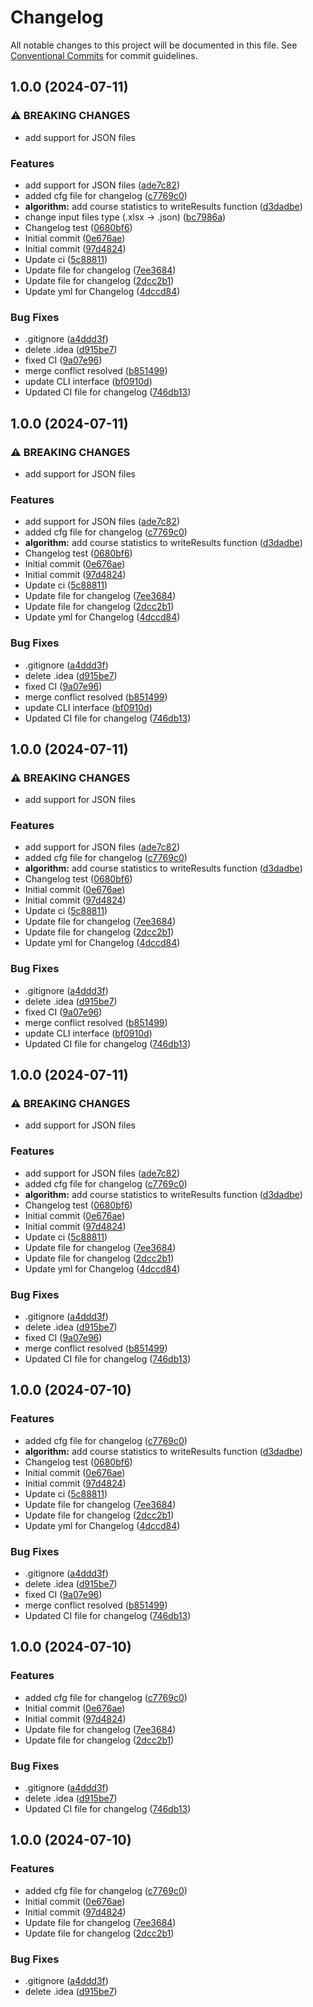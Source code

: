 # Changelog

All notable changes to this project will be documented in this file. See
[Conventional Commits](https://conventionalcommits.org) for commit guidelines.

## 1.0.0 (2024-07-11)

### ⚠ BREAKING CHANGES

* add support for JSON files

### Features

* add support for JSON files ([ade7c82](https://gitlab.pg.innopolis.university/sdr-sum24/elect-gen-core/commit/ade7c8280ad972ca6d7fd770ce8ce2d11a478f72))
* added cfg file for changelog ([c7769c0](https://gitlab.pg.innopolis.university/sdr-sum24/elect-gen-core/commit/c7769c07196d0d6a5069fbe011e62a2150857b25))
* **algorithm:** add course statistics to writeResults function ([d3dadbe](https://gitlab.pg.innopolis.university/sdr-sum24/elect-gen-core/commit/d3dadbeb415371aa4cf9d8d457e537cf2ca65180))
* change input files type (.xlsx -> .json) ([bc7986a](https://gitlab.pg.innopolis.university/sdr-sum24/elect-gen-core/commit/bc7986affb34a97c1ef1603512d7c1de4cd2f730))
* Changelog test ([0680bf6](https://gitlab.pg.innopolis.university/sdr-sum24/elect-gen-core/commit/0680bf6a224aea47b5cc6cb727bb3a912f4022a9))
* Initial commit ([0e676ae](https://gitlab.pg.innopolis.university/sdr-sum24/elect-gen-core/commit/0e676aeba35e26f7f17ba42d89a791b898f55a7e))
* Initial commit ([97d4824](https://gitlab.pg.innopolis.university/sdr-sum24/elect-gen-core/commit/97d482494a8fe0fe6a5067d4470d44a2e6839df6))
* Update ci ([5c88811](https://gitlab.pg.innopolis.university/sdr-sum24/elect-gen-core/commit/5c888113a97d1d67979fd16395c5686baccddfd7))
* Update file for changelog ([7ee3684](https://gitlab.pg.innopolis.university/sdr-sum24/elect-gen-core/commit/7ee3684064b2743e17030d3b0a42bd1f1fa80157))
* Update file for changelog ([2dcc2b1](https://gitlab.pg.innopolis.university/sdr-sum24/elect-gen-core/commit/2dcc2b1a6393c672136b1ee39c721a8bab009d16))
* Update yml for Changelog ([4dccd84](https://gitlab.pg.innopolis.university/sdr-sum24/elect-gen-core/commit/4dccd845aa69e69c196e29b088f3320840aff56b))

### Bug Fixes

* .gitignore ([a4ddd3f](https://gitlab.pg.innopolis.university/sdr-sum24/elect-gen-core/commit/a4ddd3fda87fe240fd3380a567e5bbf995361a21))
* delete .idea ([d915be7](https://gitlab.pg.innopolis.university/sdr-sum24/elect-gen-core/commit/d915be7d2504673b467af2a1b76ef59ef7724e55))
* fixed CI ([9a07e96](https://gitlab.pg.innopolis.university/sdr-sum24/elect-gen-core/commit/9a07e96b4586c78607098ee71f219a1f2d66f969))
* merge conflict resolved ([b851499](https://gitlab.pg.innopolis.university/sdr-sum24/elect-gen-core/commit/b8514992d057627d328e36324ce94e75b42352fe))
* update CLI interface ([bf0910d](https://gitlab.pg.innopolis.university/sdr-sum24/elect-gen-core/commit/bf0910d5ff6dd110f072587be910ace155c90c67))
* Updated CI file for changelog ([746db13](https://gitlab.pg.innopolis.university/sdr-sum24/elect-gen-core/commit/746db13c5023d626dc12ba662a806626d81e8e7d))

## 1.0.0 (2024-07-11)

### ⚠ BREAKING CHANGES

* add support for JSON files

### Features

* add support for JSON files ([ade7c82](https://gitlab.pg.innopolis.university/sdr-sum24/elect-gen-core/commit/ade7c8280ad972ca6d7fd770ce8ce2d11a478f72))
* added cfg file for changelog ([c7769c0](https://gitlab.pg.innopolis.university/sdr-sum24/elect-gen-core/commit/c7769c07196d0d6a5069fbe011e62a2150857b25))
* **algorithm:** add course statistics to writeResults function ([d3dadbe](https://gitlab.pg.innopolis.university/sdr-sum24/elect-gen-core/commit/d3dadbeb415371aa4cf9d8d457e537cf2ca65180))
* Changelog test ([0680bf6](https://gitlab.pg.innopolis.university/sdr-sum24/elect-gen-core/commit/0680bf6a224aea47b5cc6cb727bb3a912f4022a9))
* Initial commit ([0e676ae](https://gitlab.pg.innopolis.university/sdr-sum24/elect-gen-core/commit/0e676aeba35e26f7f17ba42d89a791b898f55a7e))
* Initial commit ([97d4824](https://gitlab.pg.innopolis.university/sdr-sum24/elect-gen-core/commit/97d482494a8fe0fe6a5067d4470d44a2e6839df6))
* Update ci ([5c88811](https://gitlab.pg.innopolis.university/sdr-sum24/elect-gen-core/commit/5c888113a97d1d67979fd16395c5686baccddfd7))
* Update file for changelog ([7ee3684](https://gitlab.pg.innopolis.university/sdr-sum24/elect-gen-core/commit/7ee3684064b2743e17030d3b0a42bd1f1fa80157))
* Update file for changelog ([2dcc2b1](https://gitlab.pg.innopolis.university/sdr-sum24/elect-gen-core/commit/2dcc2b1a6393c672136b1ee39c721a8bab009d16))
* Update yml for Changelog ([4dccd84](https://gitlab.pg.innopolis.university/sdr-sum24/elect-gen-core/commit/4dccd845aa69e69c196e29b088f3320840aff56b))

### Bug Fixes

* .gitignore ([a4ddd3f](https://gitlab.pg.innopolis.university/sdr-sum24/elect-gen-core/commit/a4ddd3fda87fe240fd3380a567e5bbf995361a21))
* delete .idea ([d915be7](https://gitlab.pg.innopolis.university/sdr-sum24/elect-gen-core/commit/d915be7d2504673b467af2a1b76ef59ef7724e55))
* fixed CI ([9a07e96](https://gitlab.pg.innopolis.university/sdr-sum24/elect-gen-core/commit/9a07e96b4586c78607098ee71f219a1f2d66f969))
* merge conflict resolved ([b851499](https://gitlab.pg.innopolis.university/sdr-sum24/elect-gen-core/commit/b8514992d057627d328e36324ce94e75b42352fe))
* update CLI interface ([bf0910d](https://gitlab.pg.innopolis.university/sdr-sum24/elect-gen-core/commit/bf0910d5ff6dd110f072587be910ace155c90c67))
* Updated CI file for changelog ([746db13](https://gitlab.pg.innopolis.university/sdr-sum24/elect-gen-core/commit/746db13c5023d626dc12ba662a806626d81e8e7d))

## 1.0.0 (2024-07-11)

### ⚠ BREAKING CHANGES

* add support for JSON files

### Features

* add support for JSON files ([ade7c82](https://gitlab.pg.innopolis.university/sdr-sum24/elect-gen-core/commit/ade7c8280ad972ca6d7fd770ce8ce2d11a478f72))
* added cfg file for changelog ([c7769c0](https://gitlab.pg.innopolis.university/sdr-sum24/elect-gen-core/commit/c7769c07196d0d6a5069fbe011e62a2150857b25))
* **algorithm:** add course statistics to writeResults function ([d3dadbe](https://gitlab.pg.innopolis.university/sdr-sum24/elect-gen-core/commit/d3dadbeb415371aa4cf9d8d457e537cf2ca65180))
* Changelog test ([0680bf6](https://gitlab.pg.innopolis.university/sdr-sum24/elect-gen-core/commit/0680bf6a224aea47b5cc6cb727bb3a912f4022a9))
* Initial commit ([0e676ae](https://gitlab.pg.innopolis.university/sdr-sum24/elect-gen-core/commit/0e676aeba35e26f7f17ba42d89a791b898f55a7e))
* Initial commit ([97d4824](https://gitlab.pg.innopolis.university/sdr-sum24/elect-gen-core/commit/97d482494a8fe0fe6a5067d4470d44a2e6839df6))
* Update ci ([5c88811](https://gitlab.pg.innopolis.university/sdr-sum24/elect-gen-core/commit/5c888113a97d1d67979fd16395c5686baccddfd7))
* Update file for changelog ([7ee3684](https://gitlab.pg.innopolis.university/sdr-sum24/elect-gen-core/commit/7ee3684064b2743e17030d3b0a42bd1f1fa80157))
* Update file for changelog ([2dcc2b1](https://gitlab.pg.innopolis.university/sdr-sum24/elect-gen-core/commit/2dcc2b1a6393c672136b1ee39c721a8bab009d16))
* Update yml for Changelog ([4dccd84](https://gitlab.pg.innopolis.university/sdr-sum24/elect-gen-core/commit/4dccd845aa69e69c196e29b088f3320840aff56b))

### Bug Fixes

* .gitignore ([a4ddd3f](https://gitlab.pg.innopolis.university/sdr-sum24/elect-gen-core/commit/a4ddd3fda87fe240fd3380a567e5bbf995361a21))
* delete .idea ([d915be7](https://gitlab.pg.innopolis.university/sdr-sum24/elect-gen-core/commit/d915be7d2504673b467af2a1b76ef59ef7724e55))
* fixed CI ([9a07e96](https://gitlab.pg.innopolis.university/sdr-sum24/elect-gen-core/commit/9a07e96b4586c78607098ee71f219a1f2d66f969))
* merge conflict resolved ([b851499](https://gitlab.pg.innopolis.university/sdr-sum24/elect-gen-core/commit/b8514992d057627d328e36324ce94e75b42352fe))
* update CLI interface ([bf0910d](https://gitlab.pg.innopolis.university/sdr-sum24/elect-gen-core/commit/bf0910d5ff6dd110f072587be910ace155c90c67))
* Updated CI file for changelog ([746db13](https://gitlab.pg.innopolis.university/sdr-sum24/elect-gen-core/commit/746db13c5023d626dc12ba662a806626d81e8e7d))

## 1.0.0 (2024-07-11)

### ⚠ BREAKING CHANGES

* add support for JSON files

### Features

* add support for JSON files ([ade7c82](https://gitlab.pg.innopolis.university/sdr-sum24/elect-gen-core/commit/ade7c8280ad972ca6d7fd770ce8ce2d11a478f72))
* added cfg file for changelog ([c7769c0](https://gitlab.pg.innopolis.university/sdr-sum24/elect-gen-core/commit/c7769c07196d0d6a5069fbe011e62a2150857b25))
* **algorithm:** add course statistics to writeResults function ([d3dadbe](https://gitlab.pg.innopolis.university/sdr-sum24/elect-gen-core/commit/d3dadbeb415371aa4cf9d8d457e537cf2ca65180))
* Changelog test ([0680bf6](https://gitlab.pg.innopolis.university/sdr-sum24/elect-gen-core/commit/0680bf6a224aea47b5cc6cb727bb3a912f4022a9))
* Initial commit ([0e676ae](https://gitlab.pg.innopolis.university/sdr-sum24/elect-gen-core/commit/0e676aeba35e26f7f17ba42d89a791b898f55a7e))
* Initial commit ([97d4824](https://gitlab.pg.innopolis.university/sdr-sum24/elect-gen-core/commit/97d482494a8fe0fe6a5067d4470d44a2e6839df6))
* Update ci ([5c88811](https://gitlab.pg.innopolis.university/sdr-sum24/elect-gen-core/commit/5c888113a97d1d67979fd16395c5686baccddfd7))
* Update file for changelog ([7ee3684](https://gitlab.pg.innopolis.university/sdr-sum24/elect-gen-core/commit/7ee3684064b2743e17030d3b0a42bd1f1fa80157))
* Update file for changelog ([2dcc2b1](https://gitlab.pg.innopolis.university/sdr-sum24/elect-gen-core/commit/2dcc2b1a6393c672136b1ee39c721a8bab009d16))
* Update yml for Changelog ([4dccd84](https://gitlab.pg.innopolis.university/sdr-sum24/elect-gen-core/commit/4dccd845aa69e69c196e29b088f3320840aff56b))

### Bug Fixes

* .gitignore ([a4ddd3f](https://gitlab.pg.innopolis.university/sdr-sum24/elect-gen-core/commit/a4ddd3fda87fe240fd3380a567e5bbf995361a21))
* delete .idea ([d915be7](https://gitlab.pg.innopolis.university/sdr-sum24/elect-gen-core/commit/d915be7d2504673b467af2a1b76ef59ef7724e55))
* fixed CI ([9a07e96](https://gitlab.pg.innopolis.university/sdr-sum24/elect-gen-core/commit/9a07e96b4586c78607098ee71f219a1f2d66f969))
* merge conflict resolved ([b851499](https://gitlab.pg.innopolis.university/sdr-sum24/elect-gen-core/commit/b8514992d057627d328e36324ce94e75b42352fe))
* Updated CI file for changelog ([746db13](https://gitlab.pg.innopolis.university/sdr-sum24/elect-gen-core/commit/746db13c5023d626dc12ba662a806626d81e8e7d))

## 1.0.0 (2024-07-10)

### Features

* added cfg file for changelog ([c7769c0](https://gitlab.pg.innopolis.university/sdr-sum24/elect-gen-core/commit/c7769c07196d0d6a5069fbe011e62a2150857b25))
* **algorithm:** add course statistics to writeResults function ([d3dadbe](https://gitlab.pg.innopolis.university/sdr-sum24/elect-gen-core/commit/d3dadbeb415371aa4cf9d8d457e537cf2ca65180))
* Changelog test ([0680bf6](https://gitlab.pg.innopolis.university/sdr-sum24/elect-gen-core/commit/0680bf6a224aea47b5cc6cb727bb3a912f4022a9))
* Initial commit ([0e676ae](https://gitlab.pg.innopolis.university/sdr-sum24/elect-gen-core/commit/0e676aeba35e26f7f17ba42d89a791b898f55a7e))
* Initial commit ([97d4824](https://gitlab.pg.innopolis.university/sdr-sum24/elect-gen-core/commit/97d482494a8fe0fe6a5067d4470d44a2e6839df6))
* Update ci ([5c88811](https://gitlab.pg.innopolis.university/sdr-sum24/elect-gen-core/commit/5c888113a97d1d67979fd16395c5686baccddfd7))
* Update file for changelog ([7ee3684](https://gitlab.pg.innopolis.university/sdr-sum24/elect-gen-core/commit/7ee3684064b2743e17030d3b0a42bd1f1fa80157))
* Update file for changelog ([2dcc2b1](https://gitlab.pg.innopolis.university/sdr-sum24/elect-gen-core/commit/2dcc2b1a6393c672136b1ee39c721a8bab009d16))
* Update yml for Changelog ([4dccd84](https://gitlab.pg.innopolis.university/sdr-sum24/elect-gen-core/commit/4dccd845aa69e69c196e29b088f3320840aff56b))

### Bug Fixes

* .gitignore ([a4ddd3f](https://gitlab.pg.innopolis.university/sdr-sum24/elect-gen-core/commit/a4ddd3fda87fe240fd3380a567e5bbf995361a21))
* delete .idea ([d915be7](https://gitlab.pg.innopolis.university/sdr-sum24/elect-gen-core/commit/d915be7d2504673b467af2a1b76ef59ef7724e55))
* fixed CI ([9a07e96](https://gitlab.pg.innopolis.university/sdr-sum24/elect-gen-core/commit/9a07e96b4586c78607098ee71f219a1f2d66f969))
* merge conflict resolved ([b851499](https://gitlab.pg.innopolis.university/sdr-sum24/elect-gen-core/commit/b8514992d057627d328e36324ce94e75b42352fe))
* Updated CI file for changelog ([746db13](https://gitlab.pg.innopolis.university/sdr-sum24/elect-gen-core/commit/746db13c5023d626dc12ba662a806626d81e8e7d))

## 1.0.0 (2024-07-10)

### Features

* added cfg file for changelog ([c7769c0](https://gitlab.pg.innopolis.university/sdr-sum24/elect-gen-core/commit/c7769c07196d0d6a5069fbe011e62a2150857b25))
* Initial commit ([0e676ae](https://gitlab.pg.innopolis.university/sdr-sum24/elect-gen-core/commit/0e676aeba35e26f7f17ba42d89a791b898f55a7e))
* Initial commit ([97d4824](https://gitlab.pg.innopolis.university/sdr-sum24/elect-gen-core/commit/97d482494a8fe0fe6a5067d4470d44a2e6839df6))
* Update file for changelog ([7ee3684](https://gitlab.pg.innopolis.university/sdr-sum24/elect-gen-core/commit/7ee3684064b2743e17030d3b0a42bd1f1fa80157))
* Update file for changelog ([2dcc2b1](https://gitlab.pg.innopolis.university/sdr-sum24/elect-gen-core/commit/2dcc2b1a6393c672136b1ee39c721a8bab009d16))

### Bug Fixes

* .gitignore ([a4ddd3f](https://gitlab.pg.innopolis.university/sdr-sum24/elect-gen-core/commit/a4ddd3fda87fe240fd3380a567e5bbf995361a21))
* delete .idea ([d915be7](https://gitlab.pg.innopolis.university/sdr-sum24/elect-gen-core/commit/d915be7d2504673b467af2a1b76ef59ef7724e55))
* Updated CI file for changelog ([746db13](https://gitlab.pg.innopolis.university/sdr-sum24/elect-gen-core/commit/746db13c5023d626dc12ba662a806626d81e8e7d))

## 1.0.0 (2024-07-10)

### Features

* added cfg file for changelog ([c7769c0](https://gitlab.pg.innopolis.university/sdr-sum24/elect-gen-core/commit/c7769c07196d0d6a5069fbe011e62a2150857b25))
* Initial commit ([0e676ae](https://gitlab.pg.innopolis.university/sdr-sum24/elect-gen-core/commit/0e676aeba35e26f7f17ba42d89a791b898f55a7e))
* Initial commit ([97d4824](https://gitlab.pg.innopolis.university/sdr-sum24/elect-gen-core/commit/97d482494a8fe0fe6a5067d4470d44a2e6839df6))
* Update file for changelog ([7ee3684](https://gitlab.pg.innopolis.university/sdr-sum24/elect-gen-core/commit/7ee3684064b2743e17030d3b0a42bd1f1fa80157))
* Update file for changelog ([2dcc2b1](https://gitlab.pg.innopolis.university/sdr-sum24/elect-gen-core/commit/2dcc2b1a6393c672136b1ee39c721a8bab009d16))

### Bug Fixes

* .gitignore ([a4ddd3f](https://gitlab.pg.innopolis.university/sdr-sum24/elect-gen-core/commit/a4ddd3fda87fe240fd3380a567e5bbf995361a21))
* delete .idea ([d915be7](https://gitlab.pg.innopolis.university/sdr-sum24/elect-gen-core/commit/d915be7d2504673b467af2a1b76ef59ef7724e55))

